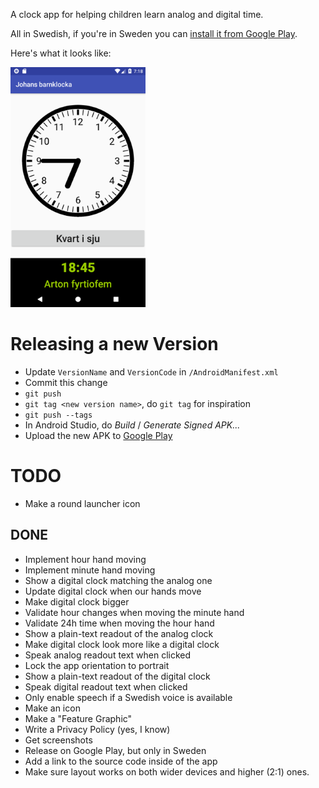 A clock app for helping children learn analog and digital time.

All in Swedish, if you're in Sweden you can [install it from Google
Play](https://play.google.com/store/apps/details?id=com.gmail.walles.johan.johansbarnklocka).

Here's what it looks like:

<img src="gfx/screenshots/phone-1.png" width="216" height="384">

# Releasing a new Version
* Update `VersionName` and `VersionCode` in `/AndroidManifest.xml`
* Commit this change
* `git push`
* `git tag <new version name>`, do `git tag` for inspiration
* `git push --tags`
* In Android Studio, do *Build* / *Generate Signed APK...*
* Upload the new APK to [Google
Play](https://play.google.com/apps/publish)

# TODO
* Make a round launcher icon

## DONE
* Implement hour hand moving
* Implement minute hand moving
* Show a digital clock matching the analog one
* Update digital clock when our hands move
* Make digital clock bigger
* Validate hour changes when moving the minute hand
* Validate 24h time when moving the hour hand
* Show a plain-text readout of the analog clock
* Make digital clock look more like a digital clock
* Speak analog readout text when clicked
* Lock the app orientation to portrait
* Show a plain-text readout of the digital clock
* Speak digital readout text when clicked
* Only enable speech if a Swedish voice is available
* Make an icon
* Make a "Feature Graphic"
* Write a Privacy Policy (yes, I know)
* Get screenshots
* Release on Google Play, but only in Sweden
* Add a link to the source code inside of the app
* Make sure layout works on both wider devices and higher (2:1) ones.
